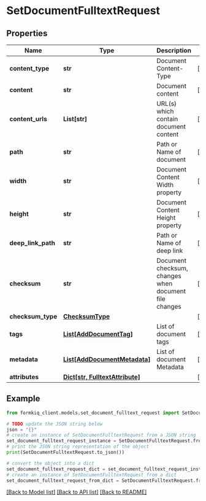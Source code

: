 # SetDocumentFulltextRequest


## Properties

Name | Type | Description | Notes
------------ | ------------- | ------------- | -------------
**content_type** | **str** | Document Content-Type | [optional] 
**content** | **str** | Document content | [optional] 
**content_urls** | **List[str]** | URL(s) which contain document content | [optional] 
**path** | **str** | Path or Name of document | [optional] 
**width** | **str** | Document Content Width property | [optional] 
**height** | **str** | Document Content Height property | [optional] 
**deep_link_path** | **str** | Path or Name of deep link | [optional] 
**checksum** | **str** | Document checksum, changes when document file changes | [optional] 
**checksum_type** | [**ChecksumType**](ChecksumType.md) |  | [optional] 
**tags** | [**List[AddDocumentTag]**](AddDocumentTag.md) | List of document tags | [optional] 
**metadata** | [**List[AddDocumentMetadata]**](AddDocumentMetadata.md) | List of document Metadata | [optional] 
**attributes** | [**Dict[str, FulltextAttribute]**](FulltextAttribute.md) |  | [optional] 

## Example

```python
from formkiq_client.models.set_document_fulltext_request import SetDocumentFulltextRequest

# TODO update the JSON string below
json = "{}"
# create an instance of SetDocumentFulltextRequest from a JSON string
set_document_fulltext_request_instance = SetDocumentFulltextRequest.from_json(json)
# print the JSON string representation of the object
print(SetDocumentFulltextRequest.to_json())

# convert the object into a dict
set_document_fulltext_request_dict = set_document_fulltext_request_instance.to_dict()
# create an instance of SetDocumentFulltextRequest from a dict
set_document_fulltext_request_from_dict = SetDocumentFulltextRequest.from_dict(set_document_fulltext_request_dict)
```
[[Back to Model list]](../README.md#documentation-for-models) [[Back to API list]](../README.md#documentation-for-api-endpoints) [[Back to README]](../README.md)



